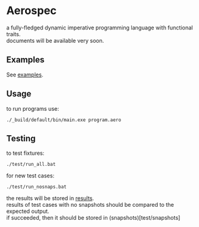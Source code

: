 # Aerospec

a fully-fledged dynamic imperative programming language with functional traits.  
documents will be available very soon.

## Examples
See [examples](examples/).

## Usage
to run programs use: 
```
./_build/default/bin/main.exe program.aero
```

## Testing
to test fixtures:
```
./test/run_all.bat
```

for new test cases:
```
./test/run_nosnaps.bat
```
the results will be stored in [results](test/results).   
results of test cases with no snapshots should be compared to the expected output.  
if succeeded, then it should be stored in (snapshots)[test/snapshots]